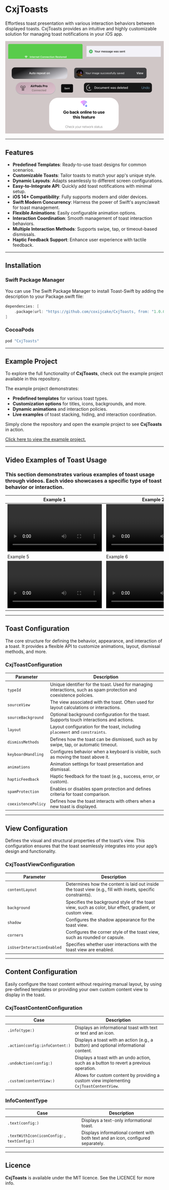 # CxjToasts 

Effortless toast presentation with various interaction behaviors between displayed toasts. CxjToasts provides an intuitive and highly customizable solution for managing toast notifications in your iOS app.

<img src="assets/toasts.png">

---

## Features
- **Predefined Templates**: Ready-to-use toast designs for common scenarios.
- **Customizable Toasts**: Tailor toasts to match your app's unique style.
- **Dynamic Layouts**: Adapts seamlessly to different screen configurations.
- **Easy-to-Integrate API**: Quickly add toast notifications with minimal setup.
- **iOS 14+ Compatibility**: Fully supports modern and older devices.
- **Swift Modern Concurrency**: Harness the power of Swift's async/await for toast management.
- **Flexible Animations**: Easily configurable animation options.
- **Interaction Coordination**: Smooth management of toast interaction behaviors.
- **Multiple Interaction Methods**: Supports swipe, tap, or timeout-based dismissals.
- **Haptic Feedback Support**: Enhance user experience with tactile feedback.

---

## Installation

### Swift Package Manager
You can use The Swift Package Manager to install Toast-Swift by adding the description to your Package.swift file:
```swift
dependencies: [
	.package(url: "https://github.com/coxijcake/CxjToasts, from: "1.0.0")
]
```

### CocoaPods
```swift
pod "CxjToasts"
```

---


## Example Project

To explore the full functionality of **CxjToasts**, check out the example project available in this repository. 

The example project demonstrates:
- **Predefined templates** for various toast types.
- **Customization options** for titles, icons, backgrounds, and more.
- **Dynamic animations** and interaction policies.
- **Live examples** of toast stacking, hiding, and interaction coordination.

Simply clone the repository and open the example project to see **CxjToasts** in action.

[Click here to view the example project.](https://github.com/coxijcake/CxjToasts/tree/develop/Example)

---

## Video Examples of Toast Usage

### This section demonstrates various examples of toast usage through videos. Each video showcases a specific type of toast behavior or interaction.

| Example 1         | Example 2         | Example 3         | Example 4         |
|--------------------|-------------------|-------------------|-------------------|
| ![Toast Type 1](assets/native.mov) | ![Toast Type 2](assets/undo.mov) | ![Toast Type 3](assets/bottom_primary.mov) | ![Toast Type 4](assets/global_status.mov) |
| Example 5         | Example 6         | Example 7         | Example 8         |
| ![Toast Type 5](assets/side_presenting.mov) | ![Toast Type 6](assets/action_event.mov) | ![Toast Type 7](assets/compact_action_description.mov) | ![Toast Type 8](assets/top_straight.mov) |

---

## Toast Configuration
The core structure for defining the behavior, appearance, and interaction of a toast. It provides a flexible API to customize animations, layout, dismissal methods, and more.

### CxjToastConfiguration 
| **Parameter**         | **Description**                                                                                                              |
|-----------------------|----------------------------------------------------------------------------------------------------------------------------|
| `typeId`             	| Unique identifier for the toast. Used for managing interactions, such as spam protection and coexistence policies.          |
| `sourceView`         	| The view associated with the toast. Often used for layout calculations or interactions.                                     |
| `sourceBackground`   	| Optional background configuration for the toast. Supports touch interactions and actions.                                   |
| `layout`             	| Layout configuration for the toast, including `placement` and `constraints`.                                               |
| `dismissMethods`     	| Defines how the toast can be dismissed, such as by swipe, tap, or automatic timeout.                                        |
| `keyboardHandling`   	| Configures behavior when a keyboard is visible, such as moving the toast above it.                                         |
| `animations`         	| Animation settings for toast presentation and dismissal.                                                                    |
| `hapticFeedback`     	| Haptic feedback for the toast (e.g., success, error, or custom).                                                           |
| `spamProtection`     	| Enables or disables spam protection and defines criteria for toast comparison.                                             |
| `coexistencePolicy`  	| Defines how the toast interacts with others when a new toast is displayed.                                                 |

---

## View Configuration
Defines the visual and structural properties of the toast’s view. This configuration ensures that the toast seamlessly integrates into your app’s design and functionality.

### CxjToastViewConfiguration
| **Parameter**            | **Description**                                                                                                  |
|--------------------------|------------------------------------------------------------------------------------------------------------------|
| `contentLayout`          | Determines how the content is laid out inside the toast view (e.g., fill with insets, specific constraints).     |
| `background`             | Specifies the background style of the toast view, such as color, blur effect, gradient, or custom view.          |
| `shadow`                 | Configures the shadow appearance for the toast view.                                                             |
| `corners`                | Configures the corner style of the toast view, such as rounded or capsule.                                       |
| `isUserInteractionEnabled` | Specifies whether user interactions with the toast view are enabled.                                           |

---

## Content Configuration
Easily configure the toast content without requiring manual layout, by using pre-defined templates or providing your own custom content view to display in the toast.

### CxjToastContentConfiguration

| Case                              | Description                                                                                   |
|-----------------------------------|-----------------------------------------------------------------------------------------------|
| `.info(type:)`                    | Displays an informational toast with text or text and an icon.                               |
| `.action(config:infoContent:)`    | Displays a toast with an action (e.g., a button) and optional informational content.          |
| `.undoAction(config:)`            | Displays a toast with an undo action, such as a button to revert a previous operation.        |
| `.custom(contentView:)`           | Allows for custom content by providing a custom view implementing `CxjToastContentView`.      |

### InfoContentType

| Case                                     | Description                                                                               |
|------------------------------------------|-------------------------------------------------------------------------------------------|
| `.text(config:)`                         | Displays a text-only informational toast.                                                |
| `.textWithIcon(iconConfig:, textConfig:)`| Displays informational content with both text and an icon, configured separately.         |

---

## Licence
**CxjToasts** is available under the MIT licence. See the LICENCE for more info.


